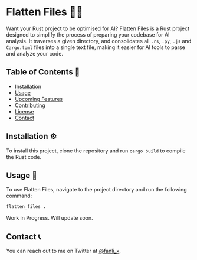 # Flatten Files 📁📄

Want your Rust project to be optimised for AI?
Flatten Files is a Rust project designed to simplify the process of preparing your codebase for AI analysis. It traverses a given directory, and consolidates all `.rs`, `.py`, `.js` and `Cargo.toml` files into a single text file, making it easier for AI tools to parse and analyze your code.

## Table of Contents 📑

- [Installation](#installation)
- [Usage](#usage)
- [Upcoming Features](#upcoming-features)
- [Contributing](#contributing)
- [License](#license)
- [Contact](#contact)

## Installation ⚙️

To install this project, clone the repository and run `cargo build` to compile the Rust code.

## Usage 🚀
To use Flatten Files, navigate to the project directory and run the following command:

```sh
flatten_files .
```

Work in Progress.
Will update soon.

## Contact 📞

You can reach out to me on Twitter at [@fanli_x](https://twitter.com/fanli_x).

